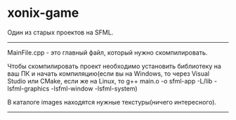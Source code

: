 # xonix-game
Один из старых проектов на SFML.
***********************************************************************************************************************************

MainFile.cpp - это главный файл, который нужно скомпилировать.
 
Чтобы скомпилировать проект необходимо установить библиотеку на ваш ПК и начать компиляцию(если вы на Windows, то через Visual Studio или CMake, если же на Linux, то g++ main.o -o sfml-app -L<sfml-install-path>/lib -lsfml-graphics -lsfml-window -lsfml-system)
  
В каталоге images находятся нужные текстуры(ничего интересного).
***********************************************************************************************************************************
